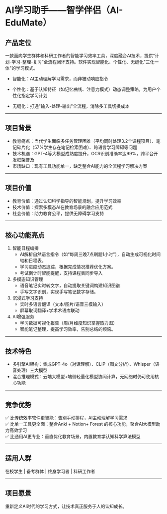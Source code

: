 # AI学习助手——智学伴侣（AI-EduMate）
## 产品定位
一款面向学生群体和科研工作者的智能学习效率工具，深度融合AI技术，提供“计划-学习-整理-复习”全流程闭环支持。软件实现智能化、个性化、无缝化"三化一体"的学习模式。
* 智能化：AI主动理解学习需求，而非被动响应指令

* 个性化：基于认知特征（如记忆曲线、注意力模式）动态调整策略，为用户个性化指定学习计划

* 无缝化：打通"输入-处理-输出"全流程，消除多工具切换成本
- - -
## 项目背景
* 教育痛点：当代学生面临多任务管理困难（平均同时处理3.2个课程项目）、笔记碎片化（57%学生存在笔记检索困难）、跨语言学习障碍等问题
* 技术机遇：GPT-4等大模型成熟度提升，OCR识别准确率达99%，跨平台开发框架普及
* 市场缺口：现有工具功能单一，缺乏整合AI能力的全流程学习解决方案
- - -
## 项目价值
* 教育价值：通过认知科学指导的智能规划，提升学习效率
* 技术价值：探索多模态AI在教育场景的融合应用范式
* 社会价值：助力教育公平，提供无障碍学习支持
- - -
## 核心功能亮点
1. 智能日程编排
   * AI解析自然语言指令（如“每周三晚7点刷题1小时”），自动生成可视化时间轴和日程表。
   * 学习进度动态追踪，根据完成情况推荐优化方案。
   * 考试倒计时智能提醒，支持课程表同步导入
2. 多模态知识管理
    * 语音笔记实时转文字，自动提取关键词构建知识图谱
    * 手写文字识别，实现手写笔记数字存储。
3. 沉浸式学习支持
    * 实时多语言翻译（文本/图片/语音三模输入）
    * 屏幕取词翻译+学术术语库联动
4. AI增强服务
    *  学习数据可视化报告（周/月维度知识掌握热力图）
    *  智能笔记整理，提高学习效率，告别总结的烦恼。
- - - 
## 技术特色
* 多引擎AI架构：集成GPT-4o（对话理解）、CLIP（图文分析）、Whisper（语音处理）三大模型
* 混合推理模式：云端大模型+端侧轻量化模型协同计算，无网络时仍可使用核心功能
- - -
## 竞争优势
✅ 比传统效率软件更智能：告别手动排程，AI主动理解学习需求 <br>
✅ 比单一工具更全面：整合Anki + Notion+ Forest 的核心功能，聚合AI大模型助力高效学习<br>
✅ 比通用AI更专业：垂直优化教育场景，内置教育学认知科学算法模型
- - -
## 适用人群
在校学生 | 备考群体 | 终身学习者 | 科研工作者
- - -
## 项目愿景
重新定义AI时代的学习方式，让技术真正服务于人的认知成长。
